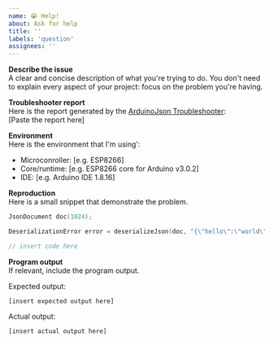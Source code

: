 ```yaml
---
name: 😭 Help!
about: Ask for help
title: ''
labels: 'question'
assignees: ''
---
```


<!-- ⚠️ IMPORTANT ⚠️
Before asking for help, please use the ArduinoJson Troubleshooter as it may find a solution to your issue; if not, please include the  Troubleshooter's report in the description.
-->

**Describe the issue**  
A clear and concise description of what you're trying to do.
You don't need to explain every aspect of your project: focus on the problem you're having.

**Troubleshooter report**  
Here is the report generated by the [ArduinoJson Troubleshooter](https://arduinojson.org/v6/troubleshooter/):  
[Paste the report here]

**Environment**  
Here is the environment that I'm using':
* Microconroller: [e.g. ESP8266]
* Core/runtime: [e.g. ESP8266 core for Arduino v3.0.2]
* IDE: [e.g. Arduino IDE 1.8.16]

**Reproduction**  
Here is a small snippet that demonstrate the problem.

```c++
JsonDocument doc(1024);

DeserializationError error = deserializeJson(doc, "{\"hello\":\"world\"}");

// insert code here
```

**Program output**  
If relevant, include the program output.

Expected output:

```
[insert expected output here]
```

Actual output:

```
[insert actual output here]
```
